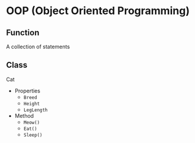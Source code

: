 # OOP (Object Oriented Programming)

## Function
A collection of statements

## Class
Cat
- Properties
  - `Breed`
  - `Height`
  - `LegLength`
- Method
  - `Meow()`
  - `Eat()`
  - `Sleep()`
